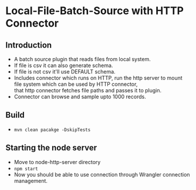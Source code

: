 # Local-File-Batch-Source with HTTP Connector

## Introduction<br>
- A batch source plugin that reads files from local system.<br>
- If file is csv it can also generate schema.<br>
- If file is not csv it'll use DEFAULT schema.<br>
- Includes connector which runs on HTTP, run the http server to mount file system which can be used by HTTP connector,<br>
that http connector fetches file paths and passes it to plugin.<br>
- Connector can browse and sample upto 1000 records.<br>

## Build<br>
- `mvn clean pacakge -DskipTests`<br>

## Starting the node server<br>
- Move to node-http-server directory<br>
- `npm start`<br>
- Now you should be able to use connection through Wrangler connection management.
